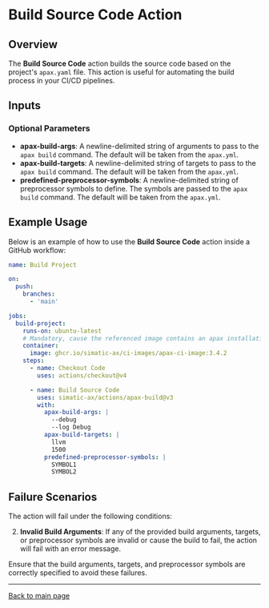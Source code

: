 # Build Source Code Action

## Overview

The **Build Source Code** action builds the source code based on the project's `apax.yaml` file. This action is useful for automating the build process in your CI/CD pipelines.

## Inputs

### Optional Parameters

- **apax-build-args**: A newline-delimited string of arguments to pass to the `apax build` command. The default will be taken from the `apax.yml`.
- **apax-build-targets**: A newline-delimited string of targets to pass to the `apax build` command. The default will be taken from the `apax.yml`.
- **predefined-preprocessor-symbols**: A newline-delimited string of preprocessor symbols to define. The symbols are passed to the `apax build` command. The default will be taken from the `apax.yml`.

## Example Usage

Below is an example of how to use the **Build Source Code** action inside a GitHub workflow:

```yaml
name: Build Project

on:
  push:
    branches:
      - 'main'

jobs:
  build-project:
    runs-on: ubuntu-latest
    # Mandatory, cause the referenced image contains an apax installation
    container:
      image: ghcr.io/simatic-ax/ci-images/apax-ci-image:3.4.2
    steps:
      - name: Checkout Code
        uses: actions/checkout@v4

      - name: Build Source Code
        uses: simatic-ax/actions/apax-build@v3
        with:
          apax-build-args: |
            --debug
            --log Debug
          apax-build-targets: |
            llvm
            1500
          predefined-preprocessor-symbols: |
            SYMBOL1
            SYMBOL2
```

## Failure Scenarios

The action will fail under the following conditions:

2. **Invalid Build Arguments**: If any of the provided build arguments, targets, or preprocessor symbols are invalid or cause the build to fail, the action will fail with an error message.

Ensure that the build arguments, targets, and preprocessor symbols are correctly specified to avoid these failures.

---
[Back to main page](../README.md)